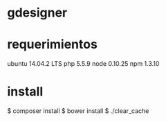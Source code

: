 gdesigner
=========

requerimientos
==============
ubuntu 14.04.2 LTS
php 5.5.9
node 0.10.25
npm 1.3.10

install
=======
$ composer install
$ bower install
$ ./clear_cache